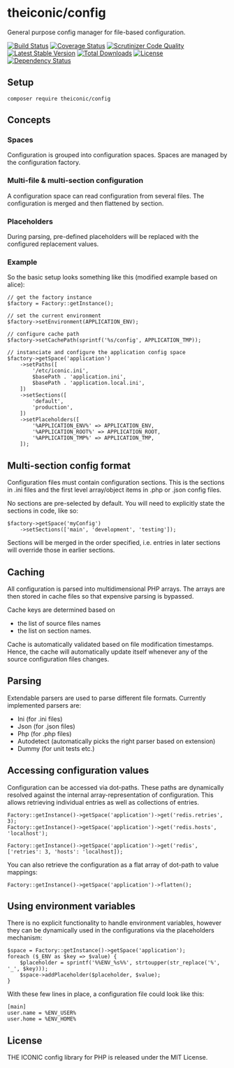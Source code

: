 # theiconic/config

General purpose config manager for file-based configuration.

[![Build Status](https://travis-ci.org/theiconic/config.svg?branch=master)](https://travis-ci.org/theiconic/config)
[![Coverage Status](https://coveralls.io/repos/github/theiconic/config/badge.svg?branch=master)](https://coveralls.io/github/theiconic/config?branch=master)
[![Scrutinizer Code Quality](https://scrutinizer-ci.com/g/theiconic/config/badges/quality-score.png?b=master)](https://scrutinizer-ci.com/g/theiconic/config/?branch=master)
[![Latest Stable Version](https://poser.pugx.org/theiconic/config/v/stable)](https://packagist.org/packages/theiconic/config)
[![Total Downloads](https://poser.pugx.org/theiconic/config/downloads)](https://packagist.org/packages/theiconic/config)
[![License](https://poser.pugx.org/theiconic/config/license)](https://packagist.org/packages/theiconic/config)
[![Dependency Status](https://www.versioneye.com/user/projects/5927a989f5a9a60048c5a326/badge.svg?style=flat)](https://www.versioneye.com/user/projects/5927a989f5a9a60048c5a326)

## Setup
```$php
composer require theiconic/config
```

## Concepts

### Spaces
Configuration is grouped into configuration spaces.
Spaces are managed by the configuration factory.

### Multi-file & multi-section configuration
A configuration space can read configuration from several
files. The configuration is merged and then flattened by
section.

### Placeholders
During parsing, pre-defined placeholders will be replaced
with the configured replacement values.

### Example
So the basic setup looks something like this (modified example based on alice):
```
// get the factory instance
$factory = Factory::getInstance();

// set the current environment
$factory->setEnvironment(APPLICATION_ENV);

// configure cache path
$factory->setCachePath(sprintf('%s/config', APPLICATION_TMP));

// instanciate and configure the application config space
$factory->getSpace('application')
    ->setPaths([
        '/etc/iconic.ini',
        $basePath . 'application.ini',
        $basePath . 'application.local.ini',
    ])
    ->setSections([
        'default',
        'production',
    ])
    ->setPlaceholders([
        '%APPLICATION_ENV%' => APPLICATION_ENV,
        '%APPLICATION_ROOT%' => APPLICATION_ROOT,
        '%APPLICATION_TMP%' => APPLICATION_TMP,
    ]);

```

## Multi-section config format

Configuration files must contain configuration sections.
This is the sections in .ini files and the first level array/object
items in .php or .json config files.

No sections are pre-selected by default. You will need to explicitly
state the sections in code, like so:
```$php
$factory->getSpace('myConfig')
    ->setSections(['main', 'development', 'testing']);
```

Sections will be merged in the order specified, i.e. entries in later
sections will override those in earlier sections.

## Caching

All configuration is parsed into multidimensional PHP arrays.
The arrays are then stored in cache files so that expensive
parsing is bypassed.

Cache keys are determined based on
- the list of source files names
- the list on section names.

Cache is automatically validated based on file modification timestamps.
Hence, the cache will automatically update itself whenever
any of the source configuration files changes.

## Parsing

Extendable parsers are used to parse different file formats.
Currently implemented parsers are:
* Ini (for .ini files)
* Json (for .json files)
* Php (for .php files)
* Autodetect (automatically picks the right parser based on extension)
* Dummy (for unit tests etc.)

## Accessing configuration values

Configuration can be accessed via dot-paths.
These paths are dynamically resolved against the internal
array-representation of configuration.
This allows retrieving individual entries as well as
collections of entries.

```
Factory::getInstance()->getSpace('application')->get('redis.retries', 3);
Factory::getInstance()->getSpace('application')->get('redis.hosts', 'localhost');
 
Factory::getInstance()->getSpace('application')->get('redis', ['retries': 3, 'hosts': 'localhost]);
```

You can also retrieve the configuration as a flat array of
dot-path to value mappings:

```
Factory::getInstance()->getSpace('application')->flatten();
```

## Using environment variables

There is no explicit functionality to handle environment variables, however
they can be dynamically used in the configurations via the placeholders mechanism:
```
$space = Factory::getInstance()->getSpace('application');
foreach ($_ENV as $key => $value) {
    $placeholder = sprintf('%%ENV_%s%%', strtoupper(str_replace('%', '_', $key)));
    $space->addPlaceholder($placeholder, $value);
}
```
With these few lines in place, a configuration file could look like this:
```
[main]
user.name = %ENV_USER%
user.home = %ENV_HOME%
```

## License

THE ICONIC config library for PHP is released under the MIT License.
